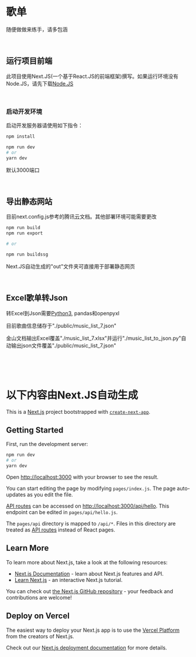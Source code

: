 # 歌单

随便做做来练手，请多包涵

<br />

## 运行项目前端

此项目使用Next.JS(一个基于React.JS的前端框架)撰写。如果运行环境没有Node.JS，请先下载[Node.JS](https://nodejs.org)

<br />

### 启动开发环境

启动开发服务器请使用如下指令：

```bash
npm install

npm run dev
# or
yarn dev
```
默认3000端口

<br />

## 导出静态网站

目前next.config.js参考的腾讯云文档。其他部署环境可能需要更改

```bash
npm run build
npm run export

# or

npm run buildssg
```

Next.JS自动生成的"out"文件夹可直接用于部署静态网页

<br />

## Excel歌单转Json

转Excel到Json需要[Python3](https://www.python.org/), pandas和openpyxl

目前歌曲信息储存于"./public/music_list_7.json"

金山文档输出Excel覆盖"./music_list_7.xlsx"并运行"./music_list_to_json.py"自动输出json文件覆盖"./public/music_list_7.json"

<br />
<br />
<br />

# 以下内容由Next.JS自动生成

This is a [Next.js](https://nextjs.org/) project bootstrapped with [`create-next-app`](https://github.com/vercel/next.js/tree/canary/packages/create-next-app).

## Getting Started

First, run the development server:

```bash
npm run dev
# or
yarn dev
```

Open [http://localhost:3000](http://localhost:3000) with your browser to see the result.

You can start editing the page by modifying `pages/index.js`. The page auto-updates as you edit the file.

[API routes](https://nextjs.org/docs/api-routes/introduction) can be accessed on [http://localhost:3000/api/hello](http://localhost:3000/api/hello). This endpoint can be edited in `pages/api/hello.js`.

The `pages/api` directory is mapped to `/api/*`. Files in this directory are treated as [API routes](https://nextjs.org/docs/api-routes/introduction) instead of React pages.

## Learn More

To learn more about Next.js, take a look at the following resources:

- [Next.js Documentation](https://nextjs.org/docs) - learn about Next.js features and API.
- [Learn Next.js](https://nextjs.org/learn) - an interactive Next.js tutorial.

You can check out [the Next.js GitHub repository](https://github.com/vercel/next.js/) - your feedback and contributions are welcome!

## Deploy on Vercel

The easiest way to deploy your Next.js app is to use the [Vercel Platform](https://vercel.com/new?utm_medium=default-template&filter=next.js&utm_source=create-next-app&utm_campaign=create-next-app-readme) from the creators of Next.js.

Check out our [Next.js deployment documentation](https://nextjs.org/docs/deployment) for more details.
